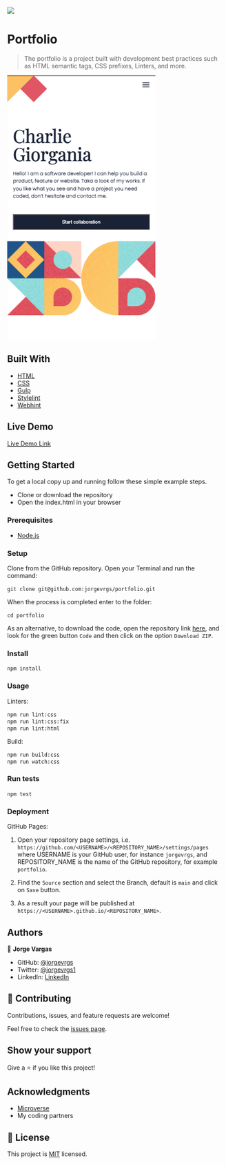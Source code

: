 ![](https://img.shields.io/badge/Microverse-blueviolet)

# Portfolio

> The portfolio is a project built with development best practices such as HTML semantic tags, CSS prefixes, Linters, and more.

![screenshot](./assets/images/app_screenshot.png)

## Built With

- [HTML](https://developer.mozilla.org/en-US/docs/Web/HTML)
- [CSS](https://developer.mozilla.org/en-US/docs/Web/CSS)
- [Gulp](https://gulpjs.com/)
- [Stylelint](https://stylelint.io/)
- [Webhint](https://webhint.io/docs/user-guide/)

## Live Demo

[Live Demo Link](https://jorgevrgs.github.io/portfolio)

## Getting Started

To get a local copy up and running follow these simple example steps.

- Clone or download the repository
- Open the index.html in your browser

### Prerequisites

- [Node.js](https://nodejs.org/en/download/)

### Setup

Clone from the GitHub repository. Open your Terminal and run the command:

```
git clone git@github.com:jorgevrgs/portfolio.git
```

When the process is completed enter to the folder:

```
cd portfolio
```

As an alternative, to download the code, open the repository link [here](https://github.com/jorgevrgs/portfolio), and look for the green button `Code` and then click on the option `Download ZIP`.

### Install

```
npm install
```

### Usage

Linters:

```
npm run lint:css
npm run lint:css:fix
npm run lint:html
```

Build:

```
npm run build:css
npm run watch:css
```

### Run tests

```
npm test
```

### Deployment

GitHub Pages:

1. Open your repository page settings, i.e. `https://github.com/<USERNAME>/<REPOSITORY_NAME>/settings/pages` where USERNAME is your GitHub user, for instance `jorgevrgs`, and REPOSITORY_NAME is the name of the GitHub repository, for example `portfolio`.

2. Find the `Source` section and select the Branch, default is `main` and click on `Save` button.

3. As a result your page will be published at `https://<USERNAME>.github.io/<REPOSITORY_NAME>`.

## Authors

👤 **Jorge Vargas**

- GitHub: [@jorgevrgs](https://github.com/jorgevrgs)
- Twitter: [@jorgevrgs1](https://twitter.com/jorgevrgs1)
- LinkedIn: [LinkedIn](https://linkedin.com/in/jevargaslarrota)

## 🤝 Contributing

Contributions, issues, and feature requests are welcome!

Feel free to check the [issues page](../../issues/).

## Show your support

Give a ⭐️ if you like this project!

## Acknowledgments

- [Microverse](https://www.microverse.org/)
- My coding partners

## 📝 License

This project is [MIT](./MIT.md) licensed.
